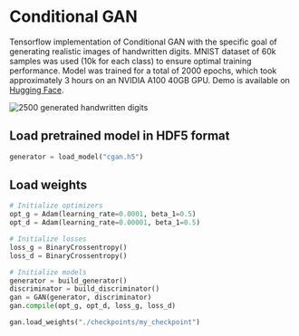 # Conditional GAN

Tensorflow implementation of Conditional GAN with the specific goal of generating realistic images of handwritten digits. MNIST dataset of 60k samples was used (10k for each class) to ensure optimal training performance. Model was trained for a total of 2000 epochs, which took approximately 3 hours on an NVIDIA A100 40GB GPU. Demo is available on [Hugging Face](https://huggingface.co/spaces/matusstas/cGAN). 

![2500 generated handwritten digits](./docs/images_generated.png)

## Load pretrained model in HDF5 format

```python
generator = load_model("cgan.h5")
```

## Load weights

```python
# Initialize optimizers
opt_g = Adam(learning_rate=0.0001, beta_1=0.5)
opt_d = Adam(learning_rate=0.00001, beta_1=0.5)

# Initialize losses
loss_g = BinaryCrossentropy()
loss_d = BinaryCrossentropy()

# Initialize models
generator = build_generator()
discriminator = build_discriminator()
gan = GAN(generator, discriminator)
gan.compile(opt_g, opt_d, loss_g, loss_d)

gan.load_weights("./checkpoints/my_checkpoint")
```

